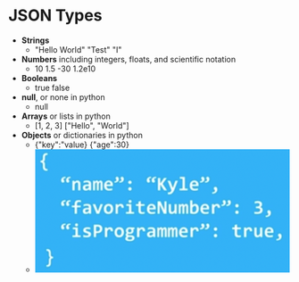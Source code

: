 # JSON Types #

* **Strings**
  * "Hello World" "Test" "I"
* **Numbers** including integers, floats, and scientific notation
  * 10 1.5 -30 1.2e10
* **Booleans**
  * true false
* **null**, or none in python 
  * null
* **Arrays** or lists in python 
  * [1, 2, 3] ["Hello", "World"]
* **Objects** or dictionaries in python 
  * {"key":"value} {"age":30}
  * ![](jsonObjectEX.png)
